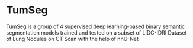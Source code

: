 # TumSeg
TumSeg is a group of 4 supervised deep learning-based binary semantic segmentation models trained and tested on a subset of LIDC-IDRI Dataset of Lung Nodules on CT Scan with the help of nnU-Net
